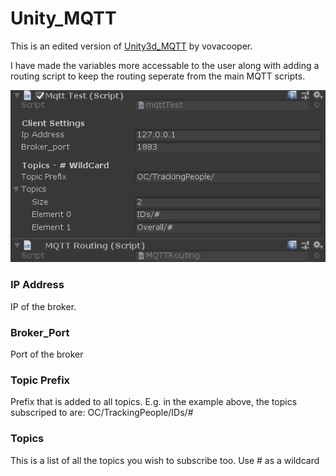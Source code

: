 # Unity_MQTT
This is an edited version of [Unity3d_MQTT](https://github.com/vovacooper/Unity3d_MQTT) by vovacooper.  
  
I have made the variables more accessable to the user along with adding a routing script to keep the routing seperate from the main MQTT scripts.
  
![UI](ReadMe_Assets/MQTT_Image1.PNG "User Interface")


### IP Address
IP of the broker.

### Broker_Port
Port of the broker

### Topic Prefix
Prefix that is added to all topics. E.g. in the example above, the topics subscriped to are: OC/TrackingPeople/IDs/#

### Topics
This is a list of all the topics you wish to subscribe too. Use # as a wildcard

